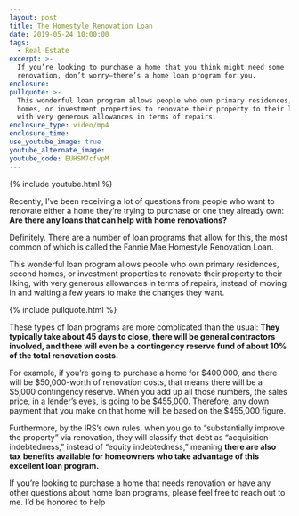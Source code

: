 ```yaml
---
layout: post
title: The Homestyle Renovation Loan
date: 2019-05-24 10:00:00
tags:
  - Real Estate
excerpt: >-
  If you’re looking to purchase a home that you think might need some
  renovation, don’t worry—there’s a home loan program for you.
enclosure:
pullquote: >-
  This wonderful loan program allows people who own primary residences, second
  homes, or investment properties to renovate their property to their liking,
  with very generous allowances in terms of repairs.
enclosure_type: video/mp4
enclosure_time:
use_youtube_image: true
youtube_alternate_image:
youtube_code: EUHSM7cfvpM
---
```


{% include youtube.html %}

Recently, I’ve been receiving a lot of questions from people who want to renovate either a home they’re trying to purchase or one they already own: **Are there any loans that can help with home renovations?**

Definitely. There are a number of loan programs that allow for this, the most common of which is called the Fannie Mae Homestyle Renovation Loan.

This wonderful loan program allows people who own primary residences, second homes, or investment properties to renovate their property to their liking, with very generous allowances in terms of repairs, instead of moving in and waiting a few years to make the changes they want.

{% include pullquote.html %}

These types of loan programs are more complicated than the usual: **They typically take about 45 days to close, there will be general contractors involved, and there will even be a contingency reserve fund of about 10% of the total renovation costs.**

For example, if you’re going to purchase a home for $400,000, and there will be $50,000-worth of renovation costs, that means there will be a $5,000 contingency reserve. When you add up all those numbers, the sales price, in a lender’s eyes, is going to be $455,000. Therefore, any down payment that you make on that home will be based on the $455,000 figure.

Furthermore, by the IRS’s own rules, when you go to “substantially improve the property” via renovation, they will classify that debt as “acquisition indebtedness,” instead of “equity indebtedness,” meaning **there are also tax benefits available for homeowners who take advantage of this excellent loan program.**

If you’re looking to purchase a home that needs renovation or have any other questions about home loan programs, please feel free to reach out to me. I’d be honored to help